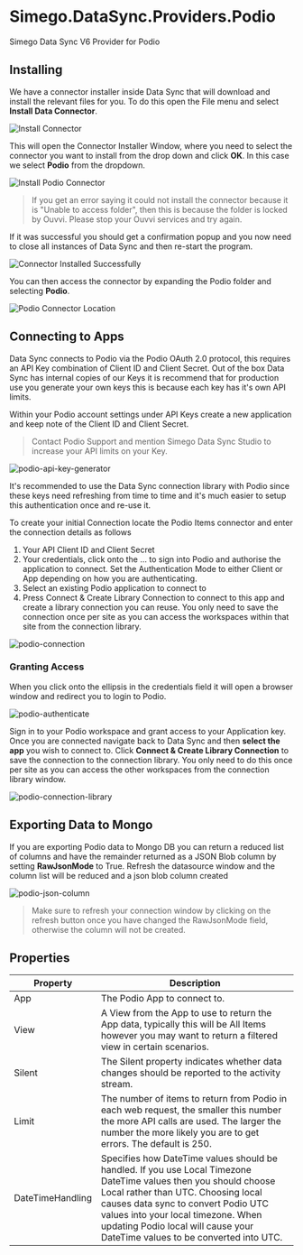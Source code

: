 # Simego.DataSync.Providers.Podio
Simego Data Sync V6 Provider for Podio

## Installing

We have a connector installer inside Data Sync that will download and install the relevant files for you.
To do this open the File menu and select **Install Data Connector**.

![Install Connector](https://github.com/Simego-Ltd/Simego.DataSync.Providers.Podio/assets/63856275/0297a51d-b4ea-48b2-af48-587e0847427d "Install Connector")

This will open the Connector Installer Window, where you need to select the connector you want to install from the drop down and click **OK**. In this case we select **Podio** from the dropdown.

![Install Podio Connector](https://github.com/Simego-Ltd/Simego.DataSync.Providers.Podio/assets/63856275/79872d7c-7810-4f18-b33d-376379108db6)

>If you get an error saying it could not install the connector because it is "Unable to access folder", then this is because the folder is locked by Ouvvi. 
>Please stop your Ouvvi services and try again.

If it was successful you should get a confirmation popup and you now need to close all instances of Data Sync and then re-start the program. 

![Connector Installed Successfully](https://github.com/Simego-Ltd/Simego.DataSync.Providers.Podio/assets/63856275/2a1c2bdf-932a-4eb8-a917-08f3700d2159 "Connector Installed Successfully")

You can then access the connector by expanding the Podio folder and selecting **Podio**. 

![Podio Connector Location](https://github.com/Simego-Ltd/Simego.DataSync.Providers.Podio/assets/63856275/a0a8649e-9882-4a3c-8fa8-a9ade97ef1db "Podio Connector Location")

## Connecting to Apps
Data Sync connects to Podio via the Podio OAuth 2.0 protocol, this requires an API Key combination of Client ID and Client Secret. Out of the box Data Sync has internal copies of our Keys it is recommend that for production use you generate your own keys this is because each key has it's own API limits.

Within your Podio account settings under API Keys create a new application and keep note of the Client ID and Client Secret.

>Contact Podio Support and mention Simego Data Sync Studio to increase your API limits on your Key.

![podio-api-key-generator](https://github.com/Simego-Ltd/Simego.DataSync.Providers.Podio/assets/63856275/36278a2e-26e5-49f8-bf4e-264436b03cab)

It's recommended to use the Data Sync connection library with Podio since these keys need refreshing from time to time and it's much easier to setup this authentication once and re-use it.

To create your initial Connection locate the Podio Items connector and enter the connection details as follows

1) Your API Client ID and Client Secret  
2) Your credentials, click onto the ... to sign into Podio and authorise the application to connect. Set the Authentication Mode to either Client or App depending on how you are authenticating.  
3) Select an existing Podio application to connect to  
4) Press Connect & Create Library Connection to connect to this app and create a library connection you can reuse. You only need to save the connection once per site as you can access the workspaces within that site from the connection library.  

![podio-connection](https://github.com/Simego-Ltd/Simego.DataSync.Providers.Podio/assets/63856275/af37e936-a5af-4a1c-b4a1-51eebcd1f3b2)

### Granting Access

When you click onto the ellipsis in the credentials field it will open a browser window and redirect you to login to Podio.

![podio-authenticate](https://github.com/Simego-Ltd/Simego.DataSync.Providers.Podio/assets/63856275/64c0c9a5-10f3-49a5-aaed-d596f76fd7b2)

Sign in to your Podio workspace and grant access to your Application key. 
Once you are connected navigate back to Data Sync and then **select the app** you wish to connect to. Click **Connect & Create Library Connection** to save the connection to the connection library. You only need to do this once per site as you can access the other workspaces from the connection library window.

![podio-connection-library](https://github.com/Simego-Ltd/Simego.DataSync.Providers.Podio/assets/63856275/677621f8-4150-49ca-9fbb-f0f0acdd0c30)

## Exporting Data to Mongo

If you are exporting Podio data to Mongo DB you can return a reduced list of columns and have the remainder returned as a JSON Blob column by setting **RawJsonMode** to True. Refresh the datasource window and the column list will be reduced and a json blob column created

![podio-json-column](https://github.com/Simego-Ltd/Simego.DataSync.Providers.Podio/assets/63856275/3324087c-99dd-41fd-b485-ae91152b1100)

> Make sure to refresh your connection window by clicking on the refresh button once you have changed the RawJsonMode field, otherwise the column will not be created.

## Properties
| Property | Description
|--|--|
| App | The Podio App to connect to. |
| View | A View from the App to use to return the App data, typically this will be All Items however you may want to return a filtered view in certain scenarios. |
| Silent | The Silent property indicates whether data changes should be reported to the activity stream. |
| Limit | The number of items to return from Podio in each web request, the smaller this number the more API calls are used. The larger the number the more likely you are to get errors. The default is 250. |
| DateTimeHandling | Specifies how DateTime values should be handled. If you use Local Timezone DateTime values then you should choose Local rather than UTC. Choosing local causes data sync to convert Podio UTC values into your local timezone. When updating Podio local will cause your DateTime values to be converted into UTC. |
